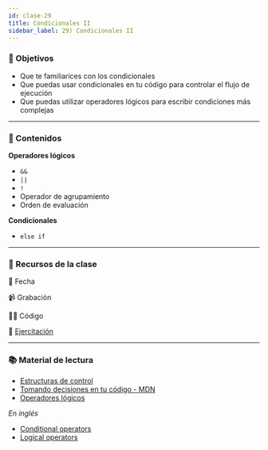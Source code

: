```yaml
---
id: clase-29
title: Condicionales II
sidebar_label: 29) Condicionales II
---
```


### 🏁 Objetivos

- Que te familiarices con los condicionales
- Que puedas usar condicionales en tu código para controlar el flujo de ejecución
- Que puedas utilizar operadores lógicos para escribir condiciones más complejas

---

### 📝 Contenidos

**Operadores lógicos**

- `&&`
- `||`
- `!`
- Operador de agrupamiento
- Orden de evaluación

**Condicionales**

- `else if`

---

### 🚀 Recursos de la clase

📆 Fecha

📹 Grabación

👩‍💻 Código

💪 [Ejercitación](https://github.com/Ada-IT/ejercicios-frontend/blob/master/modulo-2/ejercicios/16-condicionales.md)

---

### 📚 Material de lectura

- [Estructuras de control](https://frontend.adaitw.org/docs/js/js04)
- [Tomando decisiones en tu código - MDN](https://developer.mozilla.org/es/docs/Learn/JavaScript/Building_blocks/conditionals)
- [Operadores lógicos](https://developer.mozilla.org/es/docs/Web/JavaScript/Referencia/Operadores/Operadores_l%C3%B3gicos)

_En inglés_

- [Conditional operators](https://javascript.info/ifelse)
- [Logical operators](https://javascript.info/logical-operators)
